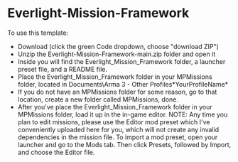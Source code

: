 # Everlight-Mission-Framework

To use this template:

- Download (click the green Code dropdown, choose "download ZIP")
- Unzip the Everlight-Mission-Framework-main.zip folder and open it
- Inside you will find the Everlight_Mission_Framework folder, a launcher preset file, and a README file.
- Place the Everlight_Mission_Framework folder in your MPMissions folder, located in Documents\Arma 3 - Other Profiles\*YourProfileName*
- If you do not have an MPMissions folder for some reason, go to that location, create a new folder called MPMissions, done.
- After you've place the Everlight_Mission_Framework folder in your MPMissions folder, load it up in the in-game editor.
NOTE: Any time you plan to edit missions, please use the Editor mod preset which I've conveniently uploaded here for you, which will not create any invalid dependencies in the mission file.
To import a mod preset, open your launcher and go to the Mods tab. Then click Presets, followed by Import, and choose the Editor file.
